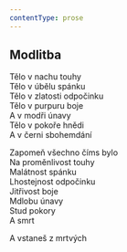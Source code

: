 ```yaml
---
contentType: prose
---
```


## Modlitba

Tělo v nachu touhy  
Tělo v úbělu spánku  
Tělo v zlatosti odpočinku  
Tělo v purpuru boje  
A v modři únavy  
Tělo v pokoře hnědi  
A v černi sbohemdání

Zapomeň všechno číms bylo  
Na proměnlivost touhy  
Malátnost spánku  
Lhostejnost odpočinku  
Jitřivost boje  
Mdlobu únavy  
Stud pokory  
A smrt

A vstaneš z mrtvých

